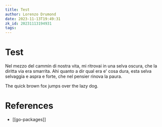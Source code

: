 ```yaml
---
title: Test
author: Lorenzo Drumond
date: 2023-11-13T19:49:31
zk_id: 20231113194931
tags: 
---
```



# Test
Nel mezzo del cammin di nostra vita, mi ritrovai in una selva oscura, che la diritta via era smarrita. Ahi quanto a dir qual era e' cosa dura, esta selva selvaggia e aspra e forte, che nel pensier rinova la paura.

The quick brown fox jumps over the lazy dog.

# References
- [[go-packages]]
